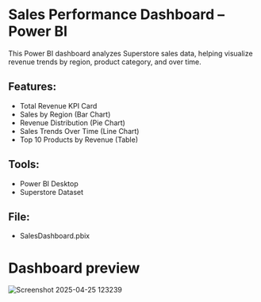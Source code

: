 # Sales Performance Dashboard – Power BI

This Power BI dashboard analyzes Superstore sales data, helping visualize revenue trends by region, product category, and over time.

## Features:
- Total Revenue KPI Card
- Sales by Region (Bar Chart)
- Revenue Distribution (Pie Chart)
- Sales Trends Over Time (Line Chart)
- Top 10 Products by Revenue (Table)

## Tools:
- Power BI Desktop
- Superstore Dataset

## File:
- SalesDashboard.pbix

# Dashboard preview 
![Screenshot 2025-04-25 123239](https://github.com/user-attachments/assets/7a22c0e9-c19f-4ca8-b8cf-9a3e467215ea)
